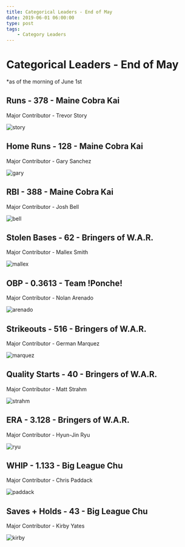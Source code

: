 ```yaml
---
title: Categorical Leaders - End of May
date: 2019-06-01 06:00:00
type: post
tags:
    - Category Leaders
---
```


# Categorical Leaders - End of May
*as of the morning of June 1st

## Runs - 378 - Maine Cobra Kai
Major Contributor - Trevor Story

![story](https://cdn.bsndenver.com/uploads/2016/08/trevor-story-040816-usnews-getty-ftr_p8v49h5qxi2011p2kilb6luze.jpg)

## Home Runs - 128 - Maine Cobra Kai
Major Contributor - Gary Sanchez

![gary](https://www.nj.com/resizer/vtYRzg-nxAmQh-mEKGIJzaR_mmw=/600x0/arc-anglerfish-arc2-prod-advancelocal.s3.amazonaws.com/public/IZVX7WDK25HEFLMZE76EJOFB6Y.JPG)

## RBI - 388 - Maine Cobra Kai
Major Contributor - Josh Bell

![bell](https://i.ytimg.com/vi/A0rsanEO2vs/maxresdefault.jpg)

## Stolen Bases - 62 - Bringers of W.A.R.
Major Contributor - Mallex Smith

![mallex](https://staticr1.blastingcdn.com/media/photogallery/2018/11/8/os/b_1200x630/mallex-smith-interview-on-intentional-talk-mlb-network-youtube-screencap_2138955.jpg)

## OBP - 0.3613 - Team !Ponche!
Major Contributor - Nolan Arenado

![arenado](https://upload.wikimedia.org/wikipedia/commons/thumb/7/7e/2013-08-17_Nolan_Arenado.jpg/220px-2013-08-17_Nolan_Arenado.jpg)

## Strikeouts - 516 - Bringers of W.A.R.
Major Contributor - German Marquez

![marquez](https://www.denverpost.com/wp-content/uploads/2019/05/56f44c68f134482a971c68d919008c2c.jpg?w=504)

## Quality Starts - 40 - Bringers of W.A.R.
Major Contributor - Matt Strahm

![strahm](http://rotoprofessor.com/wp-content/uploads/2019/03/Strahm-696x992.jpg)

## ERA - 3.128 - Bringers of W.A.R.
Major Contributor - Hyun-Jin Ryu

![ryu](https://images-na.ssl-images-amazon.com/images/I/41ITrctDmvL._SY445_.jpg)

## WHIP - 1.133 - Big League Chu
Major Contributor - Chris Paddack

![paddack](https://pbs.twimg.com/media/D3A0KUjU8AAWbxJ.jpg)

## Saves + Holds - 43 - Big League Chu
Major Contributor - Kirby Yates

![kirby](https://i.pinimg.com/736x/b9/f7/f2/b9f7f2a090d07f07daf3aa87cfff2504.jpg)